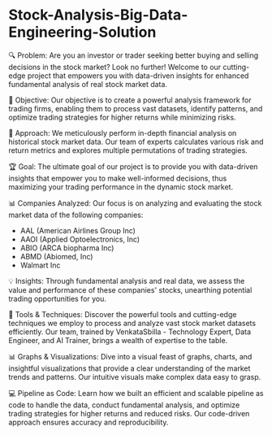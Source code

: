 # Stock-Analysis-Big-Data-Engineering-Solution


🔍 Problem:
Are you an investor or trader seeking better buying and selling decisions in the stock market? Look no further! Welcome to our cutting-edge project that empowers you with data-driven insights for enhanced fundamental analysis of real stock market data.

🎯 Objective:
Our objective is to create a powerful analysis framework for trading firms, enabling them to process vast datasets, identify patterns, and optimize trading strategies for higher returns while minimizing risks.

💼 Approach:
We meticulously perform in-depth financial analysis on historical stock market data. Our team of experts calculates various risk and return metrics and explores multiple permutations of trading strategies.

🏆 Goal:
The ultimate goal of our project is to provide you with data-driven insights that empower you to make well-informed decisions, thus maximizing your trading performance in the dynamic stock market.

📊 Companies Analyzed:
Our focus is on analyzing and evaluating the stock market data of the following companies:
- AAL (American Airlines Group Inc)
- AAOI (Applied Optoelectronics, Inc)
- ABIO (ARCA biopharma Inc)
- ABMD (Abiomed, Inc)
- Walmart Inc

💡 Insights:
Through fundamental analysis and real data, we assess the value and performance of these companies' stocks, unearthing potential trading opportunities for you.

🔧 Tools & Techniques:
Discover the powerful tools and cutting-edge techniques we employ to process and analyze vast stock market datasets efficiently. Our team, trained by VenkataSbilla - Technology Expert, Data Engineer, and AI Trainer, brings a wealth of expertise to the table.

📊 Graphs & Visualizations:
Dive into a visual feast of graphs, charts, and insightful visualizations that provide a clear understanding of the market trends and patterns. Our intuitive visuals make complex data easy to grasp.

💻 Pipeline as Code:
Learn how we built an efficient and scalable pipeline as code to handle the data, conduct fundamental analysis, and optimize trading strategies for higher returns and reduced risks. Our code-driven approach ensures accuracy and reproducibility.

